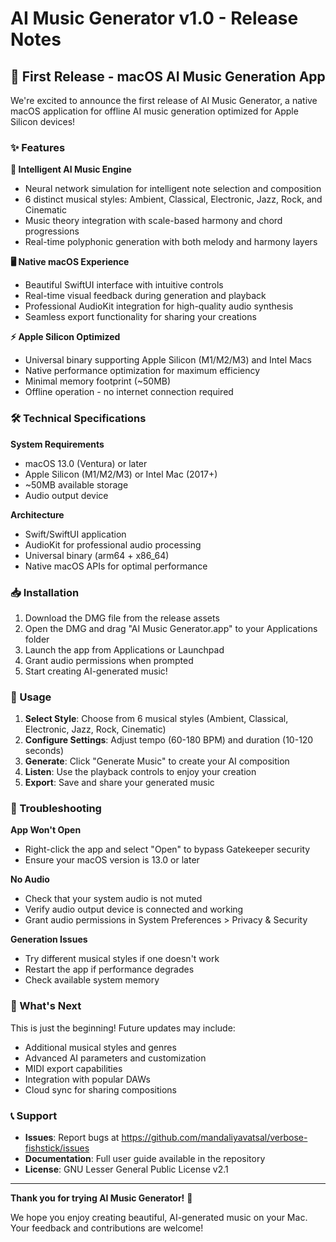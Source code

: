 # AI Music Generator v1.0 - Release Notes

## 🎵 First Release - macOS AI Music Generation App

We're excited to announce the first release of AI Music Generator, a native macOS application for offline AI music generation optimized for Apple Silicon devices!

### ✨ Features

**🧠 Intelligent AI Music Engine**
- Neural network simulation for intelligent note selection and composition
- 6 distinct musical styles: Ambient, Classical, Electronic, Jazz, Rock, and Cinematic
- Music theory integration with scale-based harmony and chord progressions
- Real-time polyphonic generation with both melody and harmony layers

**🖥️ Native macOS Experience**
- Beautiful SwiftUI interface with intuitive controls
- Real-time visual feedback during generation and playback
- Professional AudioKit integration for high-quality audio synthesis
- Seamless export functionality for sharing your creations

**⚡ Apple Silicon Optimized**
- Universal binary supporting Apple Silicon (M1/M2/M3) and Intel Macs
- Native performance optimization for maximum efficiency
- Minimal memory footprint (~50MB)
- Offline operation - no internet connection required

### 🛠️ Technical Specifications

**System Requirements**
- macOS 13.0 (Ventura) or later
- Apple Silicon (M1/M2/M3) or Intel Mac (2017+)
- ~50MB available storage
- Audio output device

**Architecture**
- Swift/SwiftUI application
- AudioKit for professional audio processing
- Universal binary (arm64 + x86_64)
- Native macOS APIs for optimal performance

### 📥 Installation

1. Download the DMG file from the release assets
2. Open the DMG and drag "AI Music Generator.app" to your Applications folder
3. Launch the app from Applications or Launchpad
4. Grant audio permissions when prompted
5. Start creating AI-generated music!

### 🎨 Usage

1. **Select Style**: Choose from 6 musical styles (Ambient, Classical, Electronic, Jazz, Rock, Cinematic)
2. **Configure Settings**: Adjust tempo (60-180 BPM) and duration (10-120 seconds)
3. **Generate**: Click "Generate Music" to create your AI composition
4. **Listen**: Use the playback controls to enjoy your creation
5. **Export**: Save and share your generated music

### 🔧 Troubleshooting

**App Won't Open**
- Right-click the app and select "Open" to bypass Gatekeeper security
- Ensure your macOS version is 13.0 or later

**No Audio**
- Check that your system audio is not muted
- Verify audio output device is connected and working
- Grant audio permissions in System Preferences > Privacy & Security

**Generation Issues**
- Try different musical styles if one doesn't work
- Restart the app if performance degrades
- Check available system memory

### 🚀 What's Next

This is just the beginning! Future updates may include:
- Additional musical styles and genres
- Advanced AI parameters and customization
- MIDI export capabilities
- Integration with popular DAWs
- Cloud sync for sharing compositions

### 📞 Support

- **Issues**: Report bugs at https://github.com/mandaliyavatsal/verbose-fishstick/issues
- **Documentation**: Full user guide available in the repository
- **License**: GNU Lesser General Public License v2.1

---

**Thank you for trying AI Music Generator!** 🎵

We hope you enjoy creating beautiful, AI-generated music on your Mac. Your feedback and contributions are welcome!